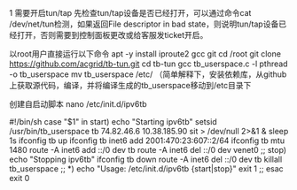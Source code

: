 1 需要开启tun/tap
先检查tun/tap设备是否已经打开，可以通过命令cat /dev/net/tun检测，如果返回File descriptor in bad state，则说明tun/tap设备已经打开，否则需要到控制面板更改或给客服发ticket开启。

以root用户直接运行以下命令
apt -y install iproute2 gcc git
cd /root
git clone https://github.com/acgrid/tb-tun.git
cd tb-tun
gcc tb_userspace.c -l pthread -o tb_userspace
mv tb_userspace /etc/
（简单解释下，安装依赖库，从github上获取源代码，编译，并将编译生成的tb_userspace移动到/etc目录下

创建自启动脚本
nano /etc/init.d/ipv6tb

#!/bin/sh
case "$1" in
  start)
    echo "Starting ipv6tb"
      setsid /usr/bin/tb_userspace tb 74.82.46.6 10.38.185.90 sit > /dev/null 2>&1 &
      sleep 1s
      ifconfig tb up
      ifconfig tb inet6 add 2001:470:23:607::2/64
      ifconfig tb mtu 1480
      route -A inet6 add ::/0 dev tb
      route -A inet6 del ::/0 dev venet0
    ;;
  stop)
    echo "Stopping ipv6tb"
      ifconfig tb down
      route -A inet6 del ::/0 dev tb
      killall tb_userspace
    ;;
  *)
    echo "Usage: /etc/init.d/ipv6tb {start|stop}"
    exit 1
    ;;
esac
exit 0

